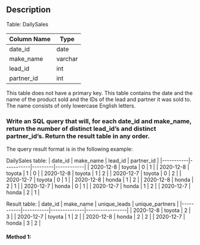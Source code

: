 ## Description

Table: DailySales

| Column Name | Type    |
| ----------- | ------- |
| date_id     | date    |
| make_name   | varchar |
| lead_id     | int     |
| partner_id  | int     |

This table does not have a primary key.
This table contains the date and the name of the product sold and the IDs of the lead and partner it was sold to.
The name consists of only lowercase English letters.

### Write an SQL query that will, for each date_id and make_name, return the number of distinct lead_id’s and distinct partner_id’s. Return the result table in any order.

The query result format is in the following example:

DailySales table:
| date_id | make_name | lead_id | partner_id |
|-----------|-----------|---------|------------|
| 2020-12-8 | toyota | 0 | 1 |
| 2020-12-8 | toyota | 1 | 0 |
| 2020-12-8 | toyota | 1 | 2 |
| 2020-12-7 | toyota | 0 | 2 |
| 2020-12-7 | toyota | 0 | 1 |
| 2020-12-8 | honda | 1 | 2 |
| 2020-12-8 | honda | 2 | 1 |
| 2020-12-7 | honda | 0 | 1 |
| 2020-12-7 | honda | 1 | 2 |
| 2020-12-7 | honda | 2 | 1 |

Result table:
| date_id | make_name | unique_leads | unique_partners |
|-----------|-----------|--------------|-----------------|
| 2020-12-8 | toyota | 2 | 3 |
| 2020-12-7 | toyota | 1 | 2 |
| 2020-12-8 | honda | 2 | 2 |
| 2020-12-7 | honda | 3 | 2 |

#### Method 1:

```sql

```
